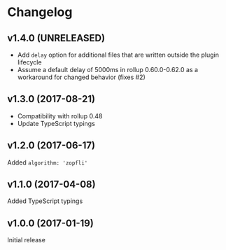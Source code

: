 # Changelog

## v1.4.0 (UNRELEASED)

* Add `delay` option for additional files that are written outside the plugin lifecycle
* Assume a default delay of 5000ms in rollup 0.60.0-0.62.0 as a workaround for changed behavior (fixes #2)

## v1.3.0 (2017-08-21)

* Compatibility with rollup 0.48
* Update TypeScript typings


## v1.2.0 (2017-06-17)

Added `algorithm: 'zopfli'`


## v1.1.0 (2017-04-08)

Added TypeScript typings

## v1.0.0 (2017-01-19)

Initial release